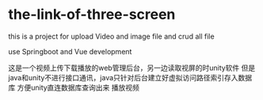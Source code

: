 # the-link-of-three-screen
this is a project for upload Video and image file and crud all file

use Springboot and Vue development

这是一个视频上传下载播放的web管理后台，另一边读取视屏的时unity软件
但是java和unity不进行接口通讯，java只针对后台建立好虚拟访问路径索引存入数据库 方便unity直连数据库查询出来 播放视频
